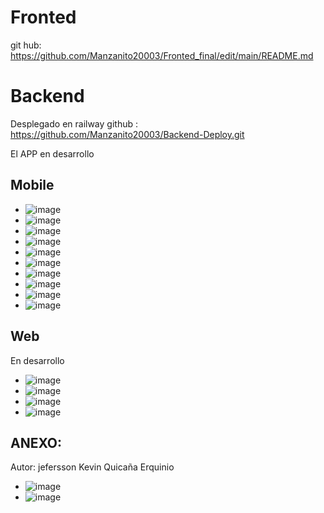 # Fronted  
git hub: https://github.com/Manzanito20003/Fronted_final/edit/main/README.md
# Backend
Desplegado en railway
github : https://github.com/Manzanito20003/Backend-Deploy.git

El APP en desarrollo 

## Mobile
- ![image](https://github.com/Manzanito20003/Fronted_final/assets/112734981/6149731a-8d2a-4f61-b1f4-4c59fc37019e)
- ![image](https://github.com/Manzanito20003/Fronted_final/assets/112734981/a7c5dd3e-dcf4-4236-80db-ae4c6370551f)
- ![image](https://github.com/Manzanito20003/Fronted_final/assets/112734981/72f6665f-91cf-44e6-ad0c-a3d58972a3d0)
- ![image](https://github.com/Manzanito20003/Fronted_final/assets/112734981/d69710b7-afb2-414a-a25b-4b4e29c65259)
- ![image](https://github.com/Manzanito20003/Fronted_final/assets/112734981/1c9dc4ae-e9a5-4dd0-912e-956bcf482e3b)
- ![image](https://github.com/Manzanito20003/Fronted_final/assets/112734981/c367eb4e-5953-4f3b-a6d8-03655414edba)
- ![image](https://github.com/Manzanito20003/Fronted_final/assets/112734981/d832fcf2-757a-4084-bdcd-731089d81944)
- ![image](https://github.com/Manzanito20003/Fronted_final/assets/112734981/4109ff13-7954-4e19-981a-b406303bdfb2)
- ![image](https://github.com/Manzanito20003/Fronted_final/assets/112734981/27f05b2f-c924-4f20-ac30-8a06b93d1eb8)
- ![image](https://github.com/Manzanito20003/Fronted_final/assets/112734981/b287a70d-6074-4344-8c28-47d0b03844fd)



## Web
En desarrollo
- ![image](https://github.com/Manzanito20003/Fronted_final/assets/112734981/ebb48b27-2cc2-41b6-9ceb-ce6c1e21d805)
- ![image](https://github.com/Manzanito20003/Fronted_final/assets/112734981/7fcdb515-7955-4804-8703-8ec58821902b)
- ![image](https://github.com/Manzanito20003/Fronted_final/assets/112734981/3cebcf50-a1f3-42f6-bacf-0f9ffef62fd4)
- ![image](https://github.com/Manzanito20003/Fronted_final/assets/112734981/030b802c-3bea-4409-be83-2d21ce4bd53f)

## ANEXO:
Autor: jefersson Kevin Quicaña Erquinio
- ![image](https://github.com/Manzanito20003/Fronted_final/assets/112734981/9501e432-228a-4a2a-8ef1-554f8f254249)
- ![image](https://github.com/Manzanito20003/Fronted_final/assets/112734981/af19111a-f2dc-46c7-b1c8-a64055943e26)


